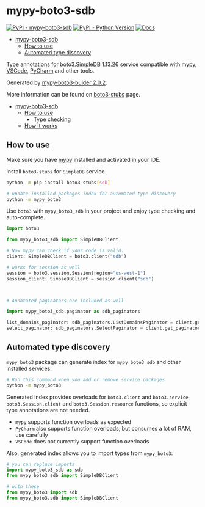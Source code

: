 # mypy-boto3-sdb

[![PyPI - mypy-boto3-sdb](https://img.shields.io/pypi/v/mypy-boto3-sdb.svg?color=blue)](https://pypi.org/project/mypy-boto3-sdb)
[![PyPI - Python Version](https://img.shields.io/pypi/pyversions/mypy-boto3-sdb.svg?color=blue)](https://pypi.org/project/mypy-boto3-sdb)
[![Docs](https://img.shields.io/readthedocs/mypy-boto3-builder.svg?color=blue)](https://mypy-boto3-builder.readthedocs.io/)

- [mypy-boto3-sdb](#mypy-boto3-sdb)
  - [How to use](#how-to-use)
  - [Automated type discovery](#automated-type-discovery)


Type annotations for
[boto3.SimpleDB 1.13.26](https://boto3.amazonaws.com/v1/documentation/api/1.13.26/reference/services/sdb.html#SimpleDB) service
compatible with [mypy](https://github.com/python/mypy), [VSCode](https://code.visualstudio.com/),
[PyCharm](https://www.jetbrains.com/pycharm/) and other tools.

Generated by [mypy-boto3-buider 2.0.2](https://github.com/vemel/mypy_boto3_builder).

More information can be found on [boto3-stubs](https://pypi.org/project/boto3-stubs/) page.

- [mypy-boto3-sdb](#mypy-boto3-sdb)
  - [How to use](#how-to-use)
    - [Type checking](#type-checking)
  - [How it works](#how-it-works)

## How to use

Make sure you have [mypy](https://github.com/python/mypy) installed and activated in your IDE.

Install `boto3-stubs` for `SimpleDB` service.

```bash
python -m pip install boto3-stubs[sdb]

# update installed packages index for automated type discovery
python -m mypy_boto3
```

Use `boto3` with `mypy_boto3_sdb` in your project and enjoy type checking and auto-complete.

```python
import boto3

from mypy_boto3_sdb import SimpleDBClient

# Now mypy can check if your code is valid.
client: SimpleDBClient = boto3.client("sdb")

# works for session as well
session = boto3.session.Session(region="us-west-1")
session_client: SimpleDBClient = session.client("sdb")



# Annotated paginators are included as well

import mypy_boto3_sdb.paginator as sdb_paginators

list_domains_paginator: sdb_paginators.ListDomainsPaginator = client.get_paginator("list_domains")
select_paginator: sdb_paginators.SelectPaginator = client.get_paginator("select")
```

## Automated type discovery

`mypy_boto3` package can generate index for `mypy_boto3_sdb` and other installed services.

```bash
# Run this command when you add or remove service packages
python -m mypy_boto3
```

Generated index provides overloads for `boto3.client` and `boto3.service`,
`boto3.Session.client` and `boto3.Session.resource` functions,
so explicit type annotations are not needed.

- `mypy` supports function overloads as expected
- `PyCharm` also supports function overloads, but consumes a lot of RAM, use carefully
- `VSCode` does not currently support function overloads

Also, generated index allows you to import types from `mypy_boto3`:

```python
# you can replace imports
import mypy_boto3_sdb as sdb
from mypy_boto3_sdb import SimpleDBClient

# with these
from mypy_boto3 import sdb
from mypy_boto3.sdb import SimpleDBClient
```
